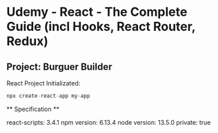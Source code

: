 # Udemy - React - The Complete Guide (incl Hooks, React Router, Redux) #

## Project: Burguer Builder ##

React Project Initializated:

```javascript
npx create-react-app my-app 
```

** Specification **

react-scripts: 3.4.1
npm version: 6.13.4
node version: 13.5.0
private: true
